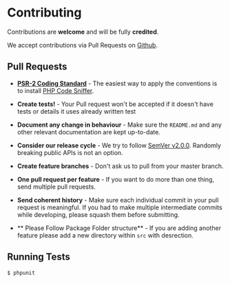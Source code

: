 # Contributing

Contributions are **welcome** and will be fully **credited**.

We accept contributions via Pull Requests on [Github](https://github.com/Core-Tech-Labs/LaravelXMPP).

## Pull Requests

- **[PSR-2 Coding Standard](https://github.com/php-fig/fig-standards/blob/master/accepted/PSR-2-coding-style-guide.md)** - The easiest way to apply the conventions is to install [PHP Code Sniffer](http://pear.php.net/package/PHP_CodeSniffer).

- **Create tests!** - Your Pull request won't be accepted if it doesn't have tests or details it uses already written test

- **Document any change in behaviour** - Make sure the `README.md` and any other relevant documentation are kept up-to-date.

- **Consider our release cycle** - We try to follow [SemVer v2.0.0](http://semver.org/). Randomly breaking public APIs is not an option.

- **Create feature branches** - Don't ask us to pull from your master branch.

- **One pull request per feature** - If you want to do more than one thing, send multiple pull requests.

- **Send coherent history** - Make sure each individual commit in your pull request is meaningful. If you had to make multiple intermediate commits while developing, please squash them before submitting.

- ** Please Follow Package Folder structure** - If you are adding another feature please add a new directory within `src` with desrection.


## Running Tests

``` bash
$ phpunit
```